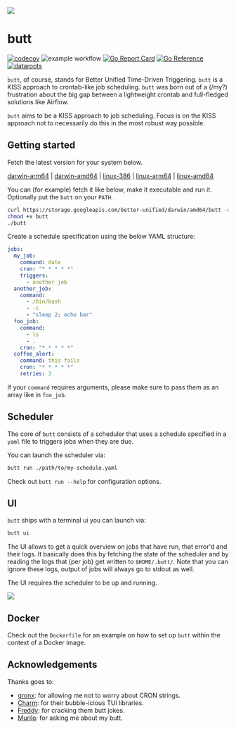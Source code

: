 ![](https://dataroots.io/butt.png)

# butt

[![codecov](https://codecov.io/gh/Bart6114/butt/branch/main/graph/badge.svg?token=011KCCGPE6)](https://codecov.io/gh/Bart6114/butt) ![example workflow](https://github.com/bart6114/butt/actions/workflows/ci.yml/badge.svg) [![Go Report Card](https://goreportcard.com/badge/github.com/bart6114/butt)](https://goreportcard.com/report/github.com/bart6114/butt) [![Go Reference](https://pkg.go.dev/badge/github.com/bart6114/butt.svg)](https://pkg.go.dev/github.com/bart6114/butt) [![dataroots](https://dataroots.io/maintained.svg)](https://dataroots.io/)


`butt`, of course, stands for Better Unified Time-Driven Triggering. `butt` is a KISS approach to crontab-like job scheduling. `butt` was born out of a (/my?) frustration about the big gap between a lightweight crontab and full-fledged solutions like Airflow.

`butt` aims to be a KISS approach to job scheduling. Focus is on the KISS approach not to necessarily do this in the most robust way possible.


## Getting started

Fetch the latest version for your system below.

[darwin-arm64](https://storage.googleapis.com/better-unified/darwin/arm64/butt) |
[darwin-amd64](https://storage.googleapis.com/better-unified/darwin/amd64/butt) |
[linux-386](https://storage.googleapis.com/better-unified/linux/386/butt) |
[linux-arm64](https://storage.googleapis.com/better-unified/linux/arm64/butt) |
[linux-amd64](https://storage.googleapis.com/better-unified/linux/amd64/butt)

You can (for example) fetch it like below, make it executable and run it. Optionally put the `butt` on your `PATH`.

```sh
curl https://storage.googleapis.com/better-unified/darwin/amd64/butt -o butt
chmod +x butt
./butt
```

Create a schedule specification using the below YAML structure:

```yaml
jobs:
  my_job:
    command: date
    cron: "* * * * *"
    triggers:
      - another_job
  another_job:
    command:
      - /bin/bash
      - -c
      - "sleep 2; echo bar"
  foo_job:
    command:
      - ls
      - .
    cron: "* * * * *"
  coffee_alert:
    command: this fails
    cron: "* * * * *"
    retries: 3
```

If your `command` requires arguments, please make sure to pass them as an array like in `foo_job`.

## Scheduler

The core of `butt` consists of a scheduler that uses a schedule specified in a `yaml` file to triggers jobs when they are due.

You can launch the scheduler via: 

```sh
butt run ./path/to/my-schedule.yaml
```

Check out `butt run --help` for configuration options.

## UI

`butt` ships with a terminal ui you can launch via:

```sh
butt ui
```

The UI allows to get a quick overview on jobs that have run, that error'd and their logs. It basically does this by fetching the state of the scheduler and by reading the logs that (per job) get written to `$HOME/.butt/`. Note that you can ignore these logs, output of jobs will always go to stdout as well.

The UI requires the scheduler to be up and running.

![](https://storage.googleapis.com/better-unified/ui-screenshot.png)


## Docker

Check out the `Dockerfile` for an example on how to set up `butt` within the context of a Docker image.

## Acknowledgements

Thanks goes to:
- [gronx](https://github.com/adhocore/gronx): for allowing me not to worry about CRON strings.
- [Charm](https://www.charm.sh/): for their bubble-icious TUI libraries.
- [Freddy](https://github.com/frederikdesmedt): for cracking them butt jokes.
- [Murilo](https://github.com/murilo-cunha): for asking me about my butt.